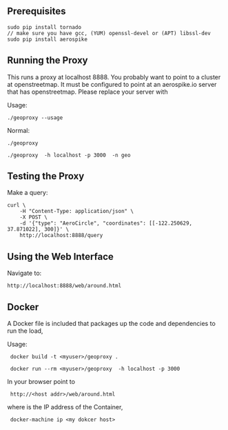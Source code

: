 
Prerequisites
----------------------------------------------------------------

    sudo pip install tornado
    // make sure you have gcc, (YUM) openssl-devel or (APT) libssl-dev
    sudo pip install aerospike


Running the Proxy
----------------------------------------------------------------

This runs a proxy at localhost 8888. You probably want to point to a cluster at openstreetmap.
It must be configured to point at an aerospike.io server that has openstreetmap.
Please replace your server with 

Usage:

    ./geoproxy --usage

Normal:

    ./geoproxy
    
    ./geoproxy  -h localhost -p 3000  -n geo 


Testing the Proxy
----------------------------------------------------------------

Make a query:

    curl \
        -H "Content-Type: application/json" \
        -X POST \
        -d '{"type": "AeroCircle", "coordinates": [[-122.250629, 37.871022], 300]}' \
        http://localhost:8888/query


Using the Web Interface
----------------------------------------------------------------

Navigate to:

    http://localhost:8888/web/around.html

Docker
----------------------------------------------------------------
A Docker file is included that packages up the code and dependencies to run the load, 

Usage:

     docker build -t <myuser>/geoproxy .

     docker run --rm <myuser>/geoproxy  -h localhost -p 3000

In your browser point to

     http://<host addr>/web/around.html     

where <host addr> is the IP address of the Container,

     docker-machine ip <my dokcer host>



